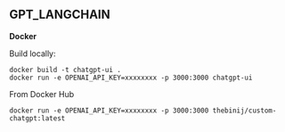 ## GPT_LANGCHAIN

**Docker**

Build locally:

```shell
docker build -t chatgpt-ui .
docker run -e OPENAI_API_KEY=xxxxxxxx -p 3000:3000 chatgpt-ui
```

From Docker Hub

```shell
docker run -e OPENAI_API_KEY=xxxxxxxx -p 3000:3000 thebinij/custom-chatgpt:latest
```